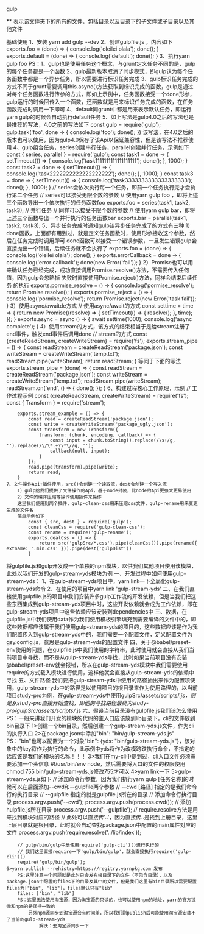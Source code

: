 gulp

** 表示该文件夹下的所有的文件，包括目录以及目录下的子文件或子目录以及其他文件

基础使用
    1、安装 yarn add gulp --dev
    2、创建gulpfile.js ，内容如下
        exports.foo = (done) => {
            console.log('oleilei olala');
            done();
        }
        exports.default = (done) => {
            console.log('default');
            done();
        }
    3、执行yarn gulp foo
    PS：1、gulp也是使用任务这个概念，与grunt定义任务不同的是，gulp的每个任务都是一个函数
        2、gulp最新版本取消了同步模式，即gulp认为每个任务函数中都是一个异步任务，所以需要进行标识任务完成
        3、gulp标识任务完成的方式不同于grunt需要调用this.async()方法获取到标识完成的函数，gulp是通过对每个任务函数进行传参的方式，即如上示例中，任务函数接受一个done形参，gulp运行的时候回传入一个函数，还函数就是用来标识任务完成的函数，在任务函数完成时调用一下即可
        4、default同grunt中都是用来表示默认任务，即运行yarn gulp的时候会自动执行default任务
        5、如上写法是gulp4.0之后的写法也是最推荐的写法，4.0之前的写法如下
            const gulp = require('gulp');
            gulp.task('foo', done => {
                console.log('foo');
                done();
            })
            该写法，在4.0之后的版本也可以使用，因为gulp4.0保存了该Api以保证兼容性，但是该写法不推荐使用
    4、gulp组合任务，series创建串行任务，parallel创建并行任务，示例如下
        const { series, parallel } = require('gulp');
        const task1 = done => {
            setTimeout(() => {
                console.log('task1111111111111111111');
                done();
            }, 1000);
        }
        const task2 = done => {
            setTimeout(() => {
                console.log('task2222222222222222222');
                done();
            }, 1000);
        }
        const task3 = done => {
            setTimeout(() => {
                console.log('task3333333333333333333');
                done();
            }, 1000);
        }
        // series会依次执行每一个任务，即前一个任务执行完才会执行第二个任务
        // series可以接受无限个数的参数
        // 使用yarn gulp foo ，即将上述三个函数导出一个依次执行的任务函数foo
        exports.foo = series(task1, task2, task3);
        // 并行任务
        // 同样可以接受不限个数的参数
        // 使用yarn gulp bar，即将上述三个函数导出一个并行执行的任务函数bar
        exports.bar = parallel(task1, task2, task3);
    5、异步任务完成时通知gulp该异步任务完成了的方式有三种
        1）done函数，上面都有用到过，就是定义任务函数时，使用形参接收这个参数，然后在任务完成时调用即可
        done函数可以接受一个错误参数，一旦发生错误gulp会直接抛出一个错误，后续任务就不会执行了
            exports.foo = (done) => {
                console.log('oleilei olala');
                done();
            }
            exports.errorCallback = done => {
                console.log('error callback');
                done(new Error('fail'));
            }
        2）Promise也可以用来确认任务已经完成，成功直接调用Promise.resolve()方法，不需要传入任何值，因为gulp会忽略掉
        失败时直接使用Promise.reject()方法，同样会结束后续任务 的执行
            exports.pormise_resolve = () => {
                console.log('pormise_resolve');
                return Promise.resolve();
            }
            exports.pormise_reject = () => {
                console.log('pormise_resolve');
                return Promise.reject(new Error('task fail'));
            }
        3）使用async/awaitde方式
            // 使用async/await的方式
            const settime = time => {
                return new Promise((resolve) => {
                    setTimeout(() => {
                        resolve();
                    }, time);
                });
            }
            exports.async = async () => {
                await settime(1000);
                console.log('async complete');
            }
        4）使用stream的方式，该方式的结束相当于是给stream注册了end事件，触发end事件后调用done
            // stream的方式
            const {createReadStream, createWriteStream} = require('fs');
            exports.stream_pipe = () => {
                const readStream = createReadStream('package.json');
                const writeStream = createWriteStream('temp.txt');
                readStream.pipe(writeStream);
                return readStream;
            }
            等同于下面的写法
            exports.stream_pipe = (done) => {
                const readStream = createReadStream('package.json');
                const writeStream = createWriteStream('temp.txt');
                readStream.pipe(writeStream);
                readStream.on('end', () => {
                    done();
                });
            }
    6、构建过程核心工作原理，示例
        // 工作过程示例
        const {createReadStream, createWriteStream} = require('fs');
        const { Transform } = require('stream');

        exports.stream_example = () => {
            const read = createReadStream('package.json');
            const write = createWriteStream('package_ugly.json');
            const transform = new Transform({
                transform: (chunk, encoding, callback) => {
                    const input = chunk.toString().replace(/\s+/g, '').replace(/\/\*.+?\*\//g, '');
                    callback(null, input);
                }
            });
            read.pipe(transform).pipe(write);
            return read;
        }
    7、文件操作Api+插件使用，src()会创建一个读取流，dest会创建一个写入流
        1）gulp给我们提供了文件操作的Api，基于node封装，比node的Api更强大更易使用 
        2）文件的编译压缩等操作使用插件来操作
        这里我们使用到两个插件，gulp-clean-css用来压缩css文件，gulp-rename用来变更生成的文件名
        简单示例如下 
            const { src, dest } = require('gulp');
            const cleanCss = require('gulp-clean-css');
            const rename = require('gulp-rename');
            exports.dealCss = () => {
                return src('gulpSrc/*.css').pipe(cleanCss()).pipe(rename({ extname: '.min.css' })).pipe(dest('gulpDist'))
            }


将gulpfile.js和gulp开发成一个单独的npm模块，以供我们其他项目使用该模块，此处以我们开发的gulp-stream-yds模块为例
一、开发过程中如何使用gulp-stream-yds：
    1、在gulp-stream-yds项目中，yarn link一下全局化gulp-stream-yds命令
    2、在使用的项目中yarn link 'gulp-stream-yds'
二、在我们直接使用gulpfile.js的项目中我们安装许多gulp工作流的开发依赖，但是当我们把这些东西集成到gulp-stream-yds项目中时，这些开发依赖就会成为工作依赖，即在gulp-stream-yds项目中这些依赖应该安装到dependencies中
三、数据，在gulpfile.js中我们使用data作为我们使用模板引擎填充到需要编译的文件中的，即这些数据都应该属于我们使用gulp-stream-yds的项目的，这些数据应该是作为我们配置传入到gulp-stream-yds中的，我们需要一个配置文件，定义配置文件为gsy.config.js，意思是gulp-stream-yds的配置文件
四、关于@babel/preset-env使用的问题，在gulpfile.js中我们使用的字符串，此时使用就会直接从我们当前项目中寻找，而不是从gulp-stream-yds寻找，此时如果当前项目没有安装@babel/preset-env就会报错，所以在gulp-stream-yds模块中我们需要使用require的方式载入模块进行使用，这样他就会直接从gulp-stream-yds的依赖中寻找
五、文件路径
    我们要把gulp-stream-yds中使用的路径抽出来作为配置项使用，gulp-stream-yds中的路径是以使用项目的根目录来作为使用路径的，以当前项目study-pro为例，在gulp-stream-yds中使用gulpSrc/assets/scripts/*.js，则是从study-pro直接开始查找，即他的寻找路径最终为study-pro/gulpSrc/assets/scripts/*.js
六、假设当前目录没有gulpfile.js我们该怎么使用
    PS：一般来讲我们开发的模块的代码的主入口应该放到lib目录下，cli的文件放到bin目录下
    1>创建一个bin目录，然后创建一个gulp-stream-yds.js文件，作为cli的执行入口
    2>在package.json中添加"bin": "bin/gulp-stream-yds.js"
        PS："bin"也可以配置为一个对象"bin": {yds: "bin/gulp-stream-yds.js"}，该对象中的key将作为执行的命令，此示例中yds将作为改模跨跌执行命令，不指定的话应该是我们的模块的名称！！！
    3>我们在my-cli中提到过，cli入口文件必须需要添加一个头信息 #!/usr/bin/env node，然后需要将入口的文件的权限使用chmod 755 bin/gulp-stream-yds.js修改755才可以
    4>yarn link一下
    5>gulp-stream-yds.js如下
        // 添加命令行参数，因为我们执行yarn gulp [任务名称]的时候可以在后面添加--cwd和--gulpfile两个参数
        // --cwd [路径] 指定的是我们命令行的执行目录
        // --gulpfile 指定的就是gulpfile.js所在的目录
        // 添加命令行执行目录
        process.argv.push('--cwd');
        process.argv.push(process.cwd());
        // 添加hulpfile.js所在目录
        process.argv.push('--gulpfile');
        // require.resolve方法是用来找到模块对应的路径
        // 此处可以直接传'..'，因为直接传..是找到上册目录，这里上层目录就是根目录，此时就会自动查找package.json中配置的main属性对应的文件
        process.argv.push(require.resolve('../lib/index'));

        // gulp/bin/gulp中是使用require('gulp-cli')()进行执行的
        // 我们这里直接require一下'gulp/bin/gulp'，就会直接执行require('gulp-cli')()
        require('gulp/bin/gulp');
    6>yarn publish --rehistry=https://regitry.yarnpkg.com 发布
        PS:这里注意一个问题就是此时只会发布根目录下的文件（不包含目录），以及package.json中配置的files下的目录及其中的文件，但是我们这里有bin目录所以需要配置files为["bin", "lib"]，files默认只有"lib"
        files: ["bin", "lib"]
        PS：这里无法使用淘宝源，因为淘宝源的只读的，也可以使用npm的地址，yarn的官方镜像和npm的是保持一致的
            另外npm源同步到淘宝源会有时间差，所以我们刚publish后可能使用淘宝源安装不了当前的gulp-stream-yds
                解决：去淘宝源同步一下
